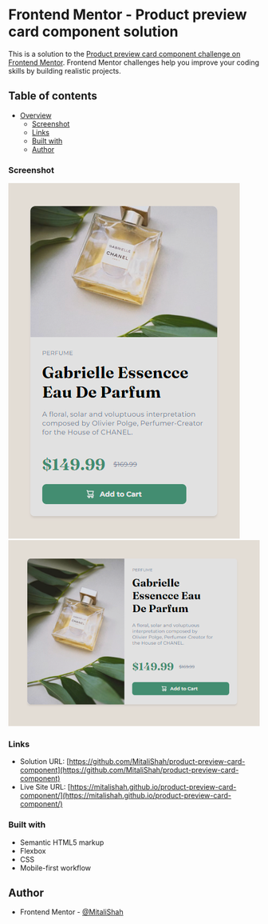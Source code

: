 # Frontend Mentor - Product preview card component solution

This is a solution to the [Product preview card component challenge on Frontend Mentor](https://www.frontendmentor.io/challenges/product-preview-card-component-GO7UmttRfa). Frontend Mentor challenges help you improve your coding skills by building realistic projects.

## Table of contents

- [Overview](#overview)
  - [Screenshot](#screenshot)
  - [Links](#links)
  - [Built with](#built-with)
  - [Author](#author)

### Screenshot

![](./images/product-preview-card-component-mobile.png)
![](./images/product-preview-card-component-desktop.png)

### Links

- Solution URL: [https://github.com/MitaliShah/product-preview-card-component](https://github.com/MitaliShah/product-preview-card-component)
- Live Site URL: [https://mitalishah.github.io/product-preview-card-component/](https://mitalishah.github.io/product-preview-card-component/)

### Built with

- Semantic HTML5 markup
- Flexbox
- CSS
- Mobile-first workflow

## Author

- Frontend Mentor - [@MitaliShah](https://www.frontendmentor.io/profile/MitaliShah)
